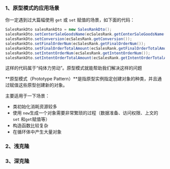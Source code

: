 ### 1、原型模式的应用场景

你一定遇到过大篇幅使用 `get` 或 `set` 赋值的场景，如下面的代码：

```java
SalesRankDto salesRankDto = new SalesRankDto();
salesRankDto.setCenterSaleGoodsName(ecSalesRank.getCenterSaleGoodsName());
salesRankDto.setConversion(ecSalesRank.getConversion());
salesRankDto.setFinalOrderNum(ecSalesRank.getFinalOrderNum());
salesRankDto.setFinalOrderTotalAmount(ecSalesRank.getFinalOrderTotalAmount().divide(new BigDecimal(10000), 3, BigDecimal.ROUND_HALF_UP));
salesRankDto.setIntentOrderNum(ecSalesRank.getIntentOrderNum());
salesRankDto.setIntentOrderTotalAmount(ecSalesRank.getIntentOrderTotalAmount().divide(new BigDecimal(10000), 3, BigDecimal.ROUND_HALF_UP));
```

这样的代码属于“纯体力劳动”。原型模式就能帮助我们解决这样的问题

**原型模式（Prototype Pattern）**是指原型实例指定创建对象的种类，并且通过赋值这些原型创建新的对象。

主要适用于一下场景：

- 类初始化消耗资源较多
- 使用 `new`生成一个对象需要非常繁琐的过程（数据准备、访问权限、上文的`set` 和`get`赋值等）
- 构造函数比较复杂
- 在循环体中产生大量对象

### 2、浅克隆

### 3、深克隆